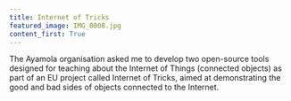 ```yaml
---
title: Internet of Tricks
featured_image: IMG_0008.jpg
content_first: True
---
```


The Ayamola organisation asked me to develop two open-source tools designed for teaching about the Internet of Things (connected objects) as part of an EU project called Internet of Tricks, aimed at demonstrating the good and bad sides of objects connected to the Internet.